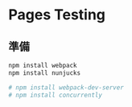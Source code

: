 # Pages Testing

## 準備

```sh
npm install webpack
npm install nunjucks

# npm install webpack-dev-server
# npm install concurrently
```
